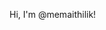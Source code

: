 Hi, I'm @memaithilik!

<!---
memaithilik/memaithilik is a ✨ special ✨ repository because its `README.md` (this file) appears on your GitHub profile.
You can click the Preview link to take a look at your changes.
--->
